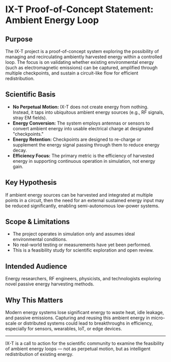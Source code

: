 # IX-T Proof-of-Concept Statement: Ambient Energy Loop

## Purpose

The IX-T project is a proof-of-concept system exploring the possibility of managing and recirculating ambiently harvested energy within a controlled loop. The focus is on validating whether existing environmental energy (such as electromagnetic emissions) can be captured, amplified through multiple checkpoints, and sustain a circuit-like flow for efficient redistribution.

## Scientific Basis

- **No Perpetual Motion:** IX-T does not create energy from nothing. Instead, it taps into ubiquitous ambient energy sources (e.g., RF signals, stray EM fields).
- **Energy Conversion:** The system employs antennas or sensors to convert ambient energy into usable electrical charge at designated "checkpoints."
- **Energy Retention:** Checkpoints are designed to re-charge or supplement the energy signal passing through them to reduce energy decay.
- **Efficiency Focus:** The primary metric is the efficiency of harvested energy in supporting continuous operation in simulation, not energy gain.

## Key Hypothesis

If ambient energy sources can be harvested and integrated at multiple points in a circuit, then the need for an external sustained energy input may be reduced significantly, enabling semi-autonomous low-power systems.

## Scope & Limitations

- The project operates in simulation only and assumes ideal environmental conditions.
- No real-world testing or measurements have yet been performed.
- This is a feasibility study for scientific exploration and open review.

## Intended Audience

Energy researchers, RF engineers, physicists, and technologists exploring novel passive energy harvesting methods.

## Why This Matters

Modern energy systems lose significant energy to waste heat, idle leakage, and passive emissions. Capturing and reusing this ambient energy in micro-scale or distributed systems could lead to breakthroughs in efficiency, especially for sensors, wearables, IoT, or edge devices.

---

IX-T is a call to action for the scientific community to examine the feasibility of ambient energy loops — not as perpetual motion, but as intelligent redistribution of existing energy.
